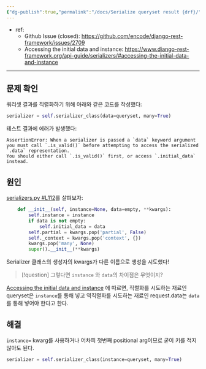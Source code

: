 ```yaml
---
{"dg-publish":true,"permalink":"/docs/Serialize queryset result {drf}/","title":"Serialize queryset result {drf}"}
---
```


- ref: 
	- Github Issue (closed): <https://github.com/encode/django-rest-framework/issues/2709>
	- Accessing the initial data and instance: <https://www.django-rest-framework.org/api-guide/serializers/#accessing-the-initial-data-and-instance>
---

## 문제 확인

쿼리셋 결과를 직렬화하기 위해 아래와 같은 코드를 작성했다:

```python
serializer = self.serializer_class(data=queryset, many=True)
```

테스트 결과에 에러가 발생했다:

```
AssertionError: When a serializer is passed a `data` keyword argument you must call `.is_valid()` before attempting to access the serialized `.data` representation.
You should either call `.is_valid()` first, or access `.initial_data` instead.
```

## 원인

[serializers.py #L112](https://github.com/encode/django-rest-framework/blob/dbac145638758413b966c3418fa5f3f651e3e02a/rest_framework/serializers.py#L112)를 살펴보자:

```python
    def __init__(self, instance=None, data=empty, **kwargs):
        self.instance = instance
        if data is not empty:
            self.initial_data = data
        self.partial = kwargs.pop('partial', False)
        self._context = kwargs.pop('context', {})
        kwargs.pop('many', None)
        super().__init__(**kwargs)
```

Serializer 클래스의 생성자의 kwargs가 다른 이름으로 생성을 시도했다! 

> [!question] 그렇다면 `instance` 와 `data`의 차이점은 무엇이지?

[Accessing the initial data and instance](https://www.django-rest-framework.org/api-guide/serializers/#accessing-the-initial-data-and-instance) 에 따르면, 직렬화를 시도하는 재료인 queryset은 `instance`를 통해 넣고 역직렬화를 시도하는 재료인 request.data는 `data`를 통해 넣어야 한다고 한다.

## 해결

`instance=` kwarg를 사용하거나 어차피 첫번째 positional arg이므로 굳이 키를 적지 않아도 된다.

```python
serializer = self.serializer_class(instance=queryset, many=True)
```
